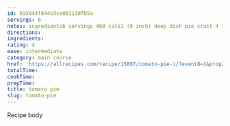 ```yaml
---
id: 593044f844e3ce00113dfb5a
servings: 6
notes: ingredients6 servings 468 cals1 (9 inch) deep dish pie crust 4 large tomatoes; peeled and sliced organic heirloom tomatoes 1/2 cup chopped fresh basil 3 green onions; thinly sliced 1/2 pound bacon - cooked; drained; and chopped 1/2 teaspoon garlic powder 1 teaspoon dried oregano 1/2 teaspoon crushed red pepper 2 cups shredded cheddar cheese 1/4 cup mayonnaise preheat oven to 375 degrees f (190 degrees c).bake your pie in the lower third of the oven. this will allow the bottom crust to become crisp while the top shouldn't get overly browned. brush beaten egg white or whole egg onto the sides and bottom of pie shells (for single-crust pies).in alternating layers; fill pastry shell with tomatoes; basil; scallions; bacon; garlic powder; oregano; and red pepper. in a small bowl; mix cheese with mayonnaise. spread mixture over top of pie. cover loosely with aluminum foil.bake in preheated oven for 30 minutes. remove foil from top of pie and bake an additional 30 minutes. serve warm or cold.
directions:
ingredients:
rating: 4
ease: intermediate
category: main course
href: 'https://allrecipes.com/recipe/15807/tomato-pie-i/?event8=1&prop24=sr_title&e11=tomato%20pie&e8=quick%20search&event10=1&e7=home%20page'
totalTime:
cookTime:
prepTime:
title: tomato pie
slug: tomato-pie
---
```

Recipe body